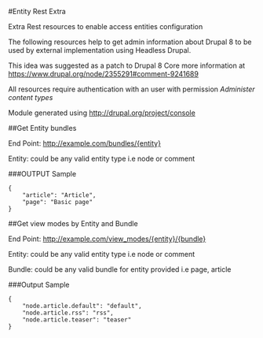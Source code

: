 #Entity Rest Extra

Extra Rest resources to enable access entities configuration

The following resources help to get admin information about Drupal 8 to be used by external implementation using Headless Drupal.

This idea was suggested as a patch to Drupal 8 Core more information at https://www.drupal.org/node/2355291#comment-9241689

All resources require authentication with an user with permission *Administer content types*

Module generated using http://drupal.org/project/console

##Get Entity bundles

End Point: http://example.com/bundles/{entity}

Entity: could be any valid entity type i.e node or comment

###OUTPUT Sample

```
{
    "article": "Article",
    "page": "Basic page"
}
```

##Get view modes by Entity and Bundle

End Point: http://example.com/view_modes/{entity}/{bundle}

Entity: could be any valid entity type i.e node or comment

Bundle: could be any valid bundle for entity provided i.e page, article

###Output Sample

```
{
    "node.article.default": "default",
    "node.article.rss": "rss",
    "node.article.teaser": "teaser"
}
```
